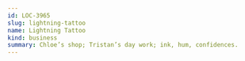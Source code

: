 ```yaml
---
id: LOC-3965
slug: lightning-tattoo
name: Lightning Tattoo
kind: business
summary: Chloe’s shop; Tristan’s day work; ink, hum, confidences.
---
```

